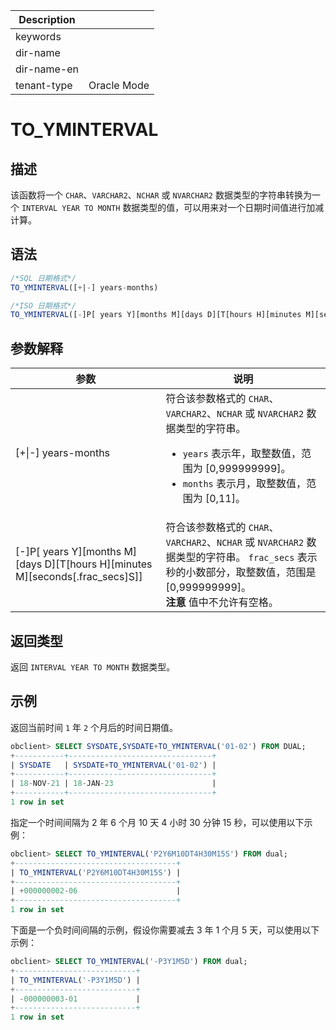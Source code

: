 | Description   |                 |
|---------------|-----------------|
| keywords      |                 |
| dir-name      |                 |
| dir-name-en   |                 |
| tenant-type   | Oracle Mode     |

# TO_YMINTERVAL

## 描述

该函数将一个 `CHAR`、`VARCHAR2`、`NCHAR` 或 `NVARCHAR2` 数据类型的字符串转换为一个 `INTERVAL YEAR TO MONTH` 数据类型的值，可以用来对一个日期时间值进行加减计算。

## 语法

```sql
/*SQL 日期格式*/
TO_YMINTERVAL([+|-] years-months)

/*ISO 日期格式*/
TO_YMINTERVAL([-]P[ years Y][months M][days D][T[hours H][minutes M][seconds[.frac_secs]S]])
```

## 参数解释

|                                               参数                                                |                                                                                                                      说明                                                                                                                      |
|-------------------------------------------------------------------------------------------------|----------------------------------------------------------------------------------------------------------------------------------------------------------------------------------------------------------------------------------------------|
| \[+\|-\] years-months                                                                           | 符合该参数格式的 `CHAR`、`VARCHAR2`、`NCHAR` 或 `NVARCHAR2` 数据类型的字符串。 <ul><li> `years` 表示年，取整数值，范围为 \[0,999999999\]。   </li><li> `months` 表示月，取整数值，范围为 \[0,11\]。</li></ul>    |
| \[-\]P\[ years Y\]\[months M\]\[days D\]\[T\[hours H\]\[minutes M\]\[seconds\[.frac_secs\]S\]\] | 符合该参数格式的 `CHAR`、`VARCHAR2`、`NCHAR` 或 `NVARCHAR2` 数据类型的字符串。 `frac_secs` 表示秒的小数部分，取整数值，范围是\[0,999999999\]。<br> **注意**  值中不允许有空格。                                                                   |

## 返回类型

返回 `INTERVAL YEAR TO MONTH` 数据类型。

## 示例

返回当前时间 `1` 年 `2` 个月后的时间日期值。

```sql
obclient> SELECT SYSDATE,SYSDATE+TO_YMINTERVAL('01-02') FROM DUAL;
+-----------+--------------------------------+
| SYSDATE   | SYSDATE+TO_YMINTERVAL('01-02') |
+-----------+--------------------------------+
| 18-NOV-21 | 18-JAN-23                      |
+-----------+--------------------------------+
1 row in set
```

指定一个时间间隔为 2 年 6 个月 10 天 4 小时 30 分钟 15 秒，可以使用以下示例：

```sql
obclient> SELECT TO_YMINTERVAL('P2Y6M10DT4H30M15S') FROM dual;
+------------------------------------+
| TO_YMINTERVAL('P2Y6M10DT4H30M15S') |
+------------------------------------+
| +000000002-06                      |
+------------------------------------+
1 row in set
```

下面是一个负时间间隔的示例，假设你需要减去 3 年 1 个月 5 天，可以使用以下示例：

```sql
obclient> SELECT TO_YMINTERVAL('-P3Y1M5D') FROM dual;
+---------------------------+
| TO_YMINTERVAL('-P3Y1M5D') |
+---------------------------+
| -000000003-01             |
+---------------------------+
1 row in set
```
